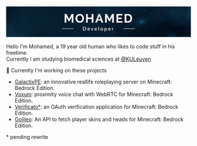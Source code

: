 ![Banner](https://github.com/Mohagames205/Mohagames205/blob/master/channels4_banner.jpg)

Hello I'm Mohamed, a 19 year old human who likes to code stuff in his freetime.<br>
Currently I am studying biomedical sciences at [@KULeuven](https://www.kuleuven.be/english/)

🔭 Currently I'm working on these projects
- [GalactixPE](https://github.com/GalactixPE/): an innovative reallife roleplaying server on Minecraft: Bedrock Edition.
- [Voxum](https://github.com/Mohagames205/voxum-client): proximity voice chat with WebRTC for Minecraft: Bedrock Edition.
- [Verificato*](https://github.com/Mohagames205/verificato): an OAuth verification application for Minecraft: Bedrock Edition.
- [Golileo](https://github.com/Mohagames205/Golileo): An API to fetch player skins and heads for Minecraft: Bedrock Edition.

\* pending rewrite
<!--
**Mohagames205/Mohagames205** is a ✨ _special_ ✨ repository because its `README.md` (this file) appears on your GitHub profile.

Here are some ideas to get you started:

- 🔭 I’m currently working on ...
- 🌱 I’m currently learning ...
- 👯 I’m looking to collaborate on ...
- 🤔 I’m looking for help with ...
- 💬 Ask me about ...
- 📫 How to reach me: ...
- 😄 Pronouns: ...
- ⚡ Fun fact: ...
-->
